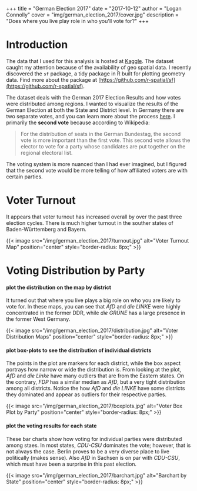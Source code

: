 +++
title = "German Election 2017"
date = "2017-10-12"
author = "Logan Connolly"
cover = "img/german_election_2017/cover.jpg"
description = "Does where you live play role in who you'll vote for?"
+++

# Introduction

The data that I used for this analysis is hosted at [Kaggle](https://www.kaggle.com/jenslaufer/german-election-2017). The dataset caught my attention because of the availability of geo spatial data. I recently discovered the `sf` package, a tidy package in R built for plotting geometry data. Find more about the package at [https://github.com/r-spatial/sf](https://github.com/r-spatial/sf).

The dataset deals with the German 2017 Election Results and how votes were distributed among regions. I wanted to visualize the results of the German Election at both the State and District level. In Germany there are two separate votes, and you can learn more about the process [here](https://en.wikipedia.org/wiki/Electoral_system_of_Germany). I primarily the **second vote** because according to Wikipedia:

> For the distribution of seats in the German Bundestag, the second vote is more important than the first vote. This second vote allows the elector to vote for a party whose candidates are put together on the regional electoral list.

The voting system is more nuanced than I had ever imagined, but I figured that the second vote would be more telling of how affiliated voters are with certain parties.


# Voter Turnout

It appears that voter turnout has increased overall by over the past three election cycles. There is much higher turnout in the souther states of Baden-Württemberg and Bayern.

{{< image src="/img/german_election_2017/turnout.jpg" alt="Voter Turnout Map" position="center" style="border-radius: 8px;" >}}


# Voting Distribution by Party


#### plot the distribution on the map by district

It turned out that where you live plays a big role on who you are likely to vote for. In these maps, you can see that *AfD* and *die LINKE* were highly concentrated in the former DDR, while *die GRÜNE* has a large presence in the former West Germany.

{{< image src="/img/german_election_2017/distribution.jpg" alt="Voter Distribution Maps" position="center" style="border-radius: 8px;" >}}


#### plot box-plots to see the distribution of individual districts

The points in the plot are markers for each district, while the box aspect portrays how narrow or wide the distribution is. From looking at the plot, *AfD* and *die Linke* have many outliers that are from the Eastern states. On the contrary, *FDP* has a similar median as *AfD*, but a very tight distribution among all districts. Notice the how *AfD* and *die LINKE* have some districts they dominated and appear as outliers for their respective parties.

{{< image src="/img/german_election_2017/boxplots.jpg" alt="Voter Box Plot by Party" position="center" style="border-radius: 8px;" >}}


#### plot the voting results for each state

These bar charts show how voting for individual parties were distributed among staes. In most states, *CDU-CSU* dominates the vote; however, that is not always the case. Berlin proves to be a very diverse place to live politically (makes sense). Also *AfD* in Sachsen is on par with *CDU-CSU*, which must have been a surprise in this past election.

{{< image src="/img/german_election_2017/barchart.jpg" alt="Barchart by State" position="center" style="border-radius: 8px;" >}}